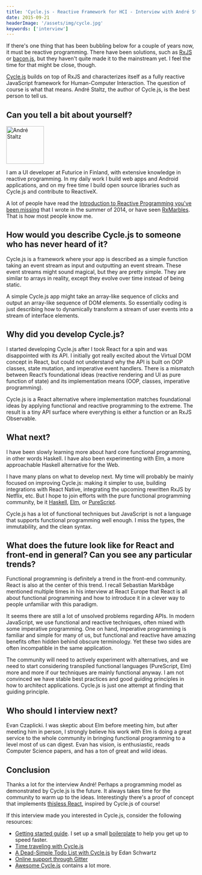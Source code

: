 ```yaml
---
title: 'Cycle.js - Reactive Framework for HCI - Interview with André Staltz'
date: 2015-09-21
headerImage: '/assets/img/cycle.jpg'
keywords: ['interview']
---
```


If there's one thing that has been bubbling below for a couple of years now, it must be reactive programming. There have been solutions, such as [RxJS](https://github.com/Reactive-Extensions/RxJS) or [bacon.js](https://github.com/baconjs/bacon.js), but they haven't quite made it to the mainstream yet. I feel the time for that might be close, though.

[Cycle.js](http://cycle.js.org/) builds on top of RxJS and characterizes itself as a fully reactive JavaScript framework for Human-Computer Interaction. The question of course is what that means. André Staltz, the author of Cycle.js, is the best person to tell us.

## Can you tell a bit about yourself?

<p>
<span class="author">
  <img src="https://www.gravatar.com/avatar/d992db0c8f42fcee52f96dc320f8aa04?s=200" alt="André Staltz" class='author' width='100' height='100' />
</span>

I am a UI developer at Futurice in Finland, with extensive knowledge in reactive programming. In my daily work I build web apps and Android applications, and on my free time I build open source libraries such as Cycle.js and contribute to ReactiveX.
</p>

A lot of people have read the [Introduction to Reactive Programming you've been missing](https://gist.github.com/staltz/868e7e9bc2a7b8c1f754) that I wrote in the summer of 2014, or have seen [RxMarbles](http://RxMarbles.com). That is how most people know me.

## How would you describe Cycle.js to someone who has never heard of it?

Cycle.js is a framework where your app is described as a simple function taking an event stream as input and outputting an event stream. These event streams might sound magical, but they are pretty simple. They are similar to arrays in reality, except they evolve over time instead of being static.

A simple Cycle.js app might take an array-like sequence of clicks and output an array-like sequence of DOM elements. So essentially coding is just describing how to dynamically transform a stream of user events into a stream of interface elements.

## Why did you develop Cycle.js?

I started developing Cycle.js after I took React for a spin and was disappointed with its API. I initially got really excited about the Virtual DOM concept in React, but could not understand why the API is built on OOP classes, state mutation, and imperative event handlers. There is a mismatch between React’s foundational ideas (reactive rendering and UI as pure function of state) and its implementation means (OOP, classes, imperative programming).

Cycle.js is a React alternative where implementation matches foundational ideas by applying functional and reactive programming to the extreme. The result is a tiny API surface where everything is either a function or an RxJS Observable.

## What next?

I have been slowly learning more about hard core functional programming, in other words Haskell. I have also been experimenting with Elm, a more approachable Haskell alternative for the Web.

I have many plans on what to develop next. My time will probably be mainly focused on improving Cycle.js: making it simpler to use, building integrations with React Native, integrating the upcoming rewritten RxJS by Netflix, etc. But I hope to join efforts with the pure functional programming community, be it [Haskell](https://www.haskell.org/), [Elm](http://elm-lang.org/), or [PureScript](http://www.purescript.org/).

Cycle.js has a lot of functional techniques but JavaScript is not a language that supports functional programming well enough. I miss the types, the immutability, and the clean syntax.

## What does the future look like for React and front-end in general? Can you see any particular trends?

Functional programming is definitely a trend in the front-end community. React is also at the center of this trend. I recall Sebastian Markbåge mentioned multiple times in his interview at React Europe that React is all about functional programming and how to introduce it in a clever way to people unfamiliar with this paradigm.

It seems there are still a lot of unsolved problems regarding APIs. In modern JavaScript, we use functional and reactive techniques, often mixed with some imperative programming. One on hand, imperative programming is familiar and simple for many of us, but functional and reactive have amazing benefits often hidden behind obscure terminology. Yet these two sides are often incompatible in the same application.

The community will need to actively experiment with alternatives, and we need to start considering transpiled functional languages (PureScript, Elm) more and more if our techniques are mainly functional anyway. I am not convinced we have stable best practices and good guiding principles in how to architect applications. Cycle.js is just one attempt at finding that guiding principle.

## Who should I interview next?

Evan Czaplicki. I was skeptic about Elm before meeting him, but after meeting him in person, I strongly believe his work with Elm is doing a great service to the whole community in bringing functional programming to a level most of us can digest. Evan has vision, is enthusiastic, reads Computer Science papers, and has a ton of great and wild ideas.

## Conclusion

Thanks a lot for the interview André! Perhaps a programming model as demonstrated by Cycle.js is the future. It always takes time for the community to warm up to the ideas. Interestingly there's a proof of concept that implements [thisless React](https://github.com/jas-chen/thisless-react), inspired by Cycle.js of course!

If this interview made you interested in Cycle.js, consider the following resources:

* [Getting started guide](http://cycle.js.org/getting-started.html). I set up a small [boilerplate](https://github.com/survivejs/cycle-starter) to help you get up to speed faster.
* [Time traveling with Cycle.js](http://cycle.js.org/cycle-time-travel/)
* [A Dead-Simple Todo List with Cycle.js](http://blog.edanschwartz.com/2015/09/18/dead-simple-rxjs-todo-list/) by Edan Schwartz
* [Online support through Gitter](https://gitter.im/cyclejs/cycle-core)
* [Awesome Cycle.js](https://github.com/vic/awesome-cyclejs) contains a lot more.
